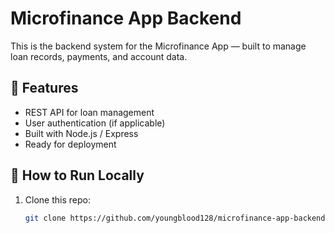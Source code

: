 # Microfinance App Backend

This is the backend system for the Microfinance App — built to manage loan records, payments, and account data.

## 🔧 Features

- REST API for loan management
- User authentication (if applicable)
- Built with Node.js / Express
- Ready for deployment

## 🚀 How to Run Locally

1. Clone this repo:
   ```bash
   git clone https://github.com/youngblood128/microfinance-app-backend.git
